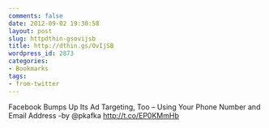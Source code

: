 ```yaml
---
comments: false
date: 2012-09-02 19:30:58
layout: post
slug: httpdthin-gsovijsb
title: http://dthin.gs/OvIjSB
wordpress_id: 2873
categories:
- Bookmarks
tags:
- from-twitter
---
```


Facebook Bumps Up Its Ad Targeting, Too – Using Your Phone Number and Email Address -by @pkafka http://t.co/EP0KMmHb
